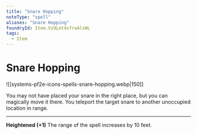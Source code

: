 ```yaml
---
title: "Snare Hopping"
noteType: "spell"
aliases: "Snare Hopping"
foundryId: Item.Vz9Let4sfreAlsWL
tags:
  - Item
---
```


# Snare Hopping
![[systems-pf2e-icons-spells-snare-hopping.webp|150]]

You may not have placed your snare in the right place, but you can magically move it there. You teleport the target snare to another unoccupied location in range.

* * *

**Heightened (+1)** The range of the spell increases by 10 feet.
